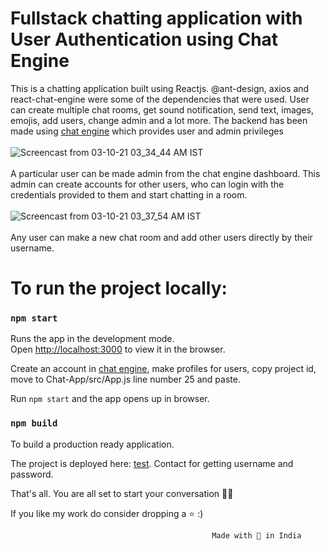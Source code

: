 # Fullstack chatting application  with User Authentication using Chat Engine

This is a chatting application built using Reactjs. @ant-design, axios and react-chat-engine were some of the dependencies that were used. User can create multiple chat rooms, get sound notification, send text, images, emojis, add users, change admin and a lot more. The backend has been made using [chat engine](https://chatengine.io/) which provides user and admin privileges <br><br>
![Screencast from 03-10-21 03_34_44 AM IST](https://user-images.githubusercontent.com/55712612/135733112-033dac7e-12e0-496a-8385-4d8583120d53.gif) <br><br>
A particular user can be made admin from the chat engine dashboard. This admin can create accounts for other users, who can login with the credentials provided to them and start chatting in a room. <br><br>
![Screencast from 03-10-21 03_37_54 AM IST](https://user-images.githubusercontent.com/55712612/135733118-d92341aa-0b8b-4694-94aa-a64e4c727453.gif) <br><br>
Any user can make a new chat room and add other users directly by their username.
















# To run the project locally:

### `npm start`

Runs the app in the development mode.\
Open [http://localhost:3000](http://localhost:3000) to view it in the browser.

Create an account in [chat engine](https://chatengine.io/), make profiles for users, copy project id, move to Chat-App/src/App.js  line number 25 and paste.

Run `npm start` and the app opens up in browser. 

### `npm build`

To build a production ready application.


The project is deployed here: [test](https://roy-chat-app.netlify.app/). Contact for getting username and password.

That's all. You are all set to start your conversation 💯💯 <br>

If you like my work do consider dropping a ⭐️ :)

                                                 Made with 💙️ in India
